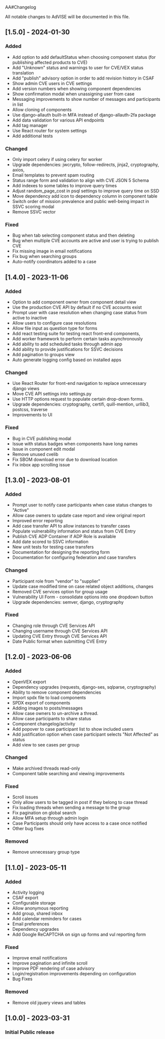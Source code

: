 AA#Changelog

All notable changes to AdVISE will be documented in this file.

## [1.5.0] - 2024-01-30

### Added

- Add option to add defaultStatus when choosing component status (for publishing affected products to CVE)
- Add "Unknown" status and warnings to user for CVE/VEX status translation
- Add "publish" advisory option in order to add revision history in CSAF
- Show admin CVE users in CVE settings
- Add version numbers when showing component dependencies
- Show confirmation modal when unassigning user from case
- Messaging improvements to show number of messages and participants in list
- Allow cloning of components
- Use django-allauth built-in MFA instead of django-allauth-2fa package
- Add data validation for various API endpoints
- Add tag manager
- Use React router for system settings
- Add additional tests

### Changed

- Only import celery if using celery for worker
- Upgrade dependencies: jwcrypto, follow-redirects, jinja2, cryptography, axios,
- Email templates to prevent spam routing
- Status range form and validation to align with CVE JSON 5 Schema
- Add indexes to some tables to improve query times
- Adjust random_page_cost in psql settings to improve query time on SSD
- Move dependency add icon to dependency column in component table
- Switch order of mission prevalence and public well-being impact in SSVC scoring modal
- Remove SSVC vector

### Fixed

- Bug when tab selecting component status and then deleting
- Bug when multiple CVE accounts are active and user is trying to publish CVE
- Fix missing image in email notifications
- Fix bug when searching groups
- Auto-notify coordinators added to a case

## [1.4.0] - 2023-11-06

### Added

- Option to add component owner from component detail view
- Use the production CVE API by default if no CVE accounts exist
- Prompt user with case resolution when changing case status from active to inactive
- Allow users to configure case resolutions
- Allow file input as question type for forms
- Add react testing suite for testing react front-end components,
- Add worker framework to perform certain tasks asynchronously
- Add ability to add scheduled tasks through admin app
- Add ability to provide justifications for SSVC decisions
- Add pagination to groups view
- Auto generate logging config based on installed apps

### Changed

- Use React Router for front-end navigation to replace unnecessary django views
- Move CVE API settings into settings.py
- Use HTTP options request to populate certain drop-down forms.
- Upgrade dependencies: cryptography, certifi, quill-mention, urllib3, postcss, traverse
- Improvements to UI

### Fixed

- Bug in CVE publishing modal
- Issue with status badges when components have long names
- Issue in component edit modal
- Remove unused cvelib
- Fix SBOM download error due to download location
- Fix inbox app scrolling issue

## [1.3.0] - 2023-08-01

### Added

- Prompt user to notify case participants when case status changes to "Active"
- Allow case owners to update case report and view original report
- Improved error reporting
- Add case transfer API to allow instances to transfer cases
- Populate vulnerability information and status from CVE Entry
- Publish CVE ADP Container if ADP Role is available
- Add date scored to SSVC information
- New unit tests for testing case transfers
- Documentation for designing the reporting form
- Documentation for configuring federation and case transfers

### Changed

- Participant role from "vendor" to "supplier"
- Update case modified time on case related object additions, changes
- Removed CVE services option for group usage
- Vulnerability UI Form - consolidate options into one dropdown button
- Upgrade dependencies: semver, django, cryptography

### Fixed

- Changing role through CVE Services API
- Changing username through CVE Services API
- Updating CVE Entry through CVE Services API
- Date Public format when submitting CVE Entry

## [1.2.0] - 2023-06-06

### Added

- OpenVEX export
- Dependency upgrades (requests, django-ses, sqlparse, cryptography)
- Ability to remove component dependencies
- Import spdx file to load components
- SPDX export of components
- Adding images to posts/messages
- Allow case owners to un-archive a thread.
- Allow case participants to share status
- Component changelog/activity
- Add popover to case participant list to show included users
- Add justification option when case participant selects "Not Affected" as status
- Add view to see cases per group

### Changed

- Make archived threads read-only
- Component table searching and viewing improvements

### Fixed

- Scroll issues
- Only allow users to be tagged in post if they belong to case thread
- Fix loading threads when sending a message to the group
- Fix pagination on global search
- Allow MFA setup through admin login
- Case Participants should only have access to a case once notified
- Other bug fixes

### Removed

- Remove unnecessary group type

## [1.1.0] - 2023-05-11

### Added

- Activity logging
- CSAF export
- Configurable storage
- Allow anonymous reporting
- Add group, shared inbox
- Add calendar reminders for cases
- Email preferences
- Dependency upgrades
- Add Google ReCAPTCHA on sign up forms and vul reporting form

### Fixed

- Improve email notifications
- Improve pagination and infinite scroll
- Improve PDF rendering of case advisory
- Login/registration improvements depending on configuration
- Bug Fixes

### Removed

- Remove old jquery views and tables

## [1.0.0] - 2023-03-31

### Initial Public release
